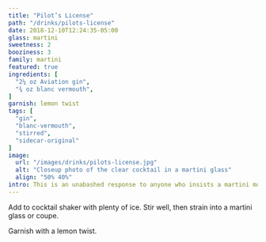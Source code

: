 ```yaml
---
title: "Pilot’s License"
path: "/drinks/pilots-license"
date: 2018-12-10T12:24:35-05:00
glass: martini
sweetness: 2
booziness: 3
family: martini
featured: true
ingredients: [
  "2¼ oz Aviation gin",
  "¾ oz blanc vermouth",
]
garnish: lemon twist
tags: [
  "gin",
  "blanc-vermouth",
  "stirred",
  "sidecar-original"
]
image:
  url: "/images/drinks/pilots-license.jpg"
  alt: "Closeup photo of the clear cocktail in a martini glass"
  align: "50% 40%"
intro: This is an unabashed response to anyone who insists a martini must be dry. Aviation is a sweeter, less juniper-heavy gin that shines with a moderately sweet blanc vermouth.
---
```

Add to cocktail shaker with plenty of ice. Stir well, then strain into a martini glass or coupe.

Garnish with a lemon twist.
